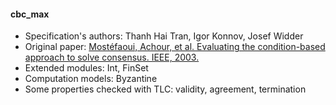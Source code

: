 #### cbc_max
- Specification's authors: Thanh Hai Tran, Igor Konnov, Josef Widder
- Original paper: <a href="https://ieeexplore.ieee.org/document/1209964/">Mostéfaoui, Achour, et al. Evaluating the condition-based approach to solve consensus. IEEE, 2003.</a>
- Extended modules: Int, FinSet
- Computation models: Byzantine
- Some properties checked with TLC: validity, agreement, termination


